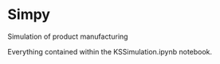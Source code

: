 # Simpy
Simulation of product manufacturing

Everything contained within the KSSimulation.ipynb notebook.
